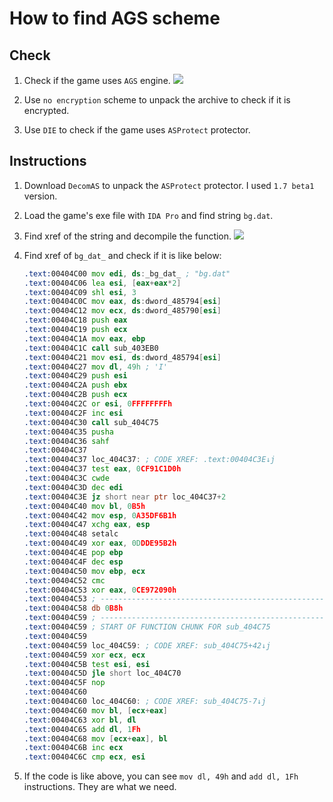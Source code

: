 # How to find AGS scheme

## Check

1. Check if the game uses `AGS` engine.
   ![](./pictures/ags-1.png)

2. Use `no encryption` scheme to unpack the archive to check if it is encrypted.

3. Use `DIE` to check if the game uses `ASProtect` protector.

## Instructions

1. Download `DecomAS` to unpack the `ASProtect` protector. I used `1.7 beta1` version.

2. Load the game's exe file with `IDA Pro` and find string `bg.dat`.

3. Find xref of the string and decompile the function.
   ![](./pictures/ags-2.png)

4. Find xref of `bg_dat_` and check if it is like below:

   ```asm
   .text:00404C00 mov edi, ds:_bg_dat_ ; "bg.dat"
   .text:00404C06 lea esi, [eax+eax*2]
   .text:00404C09 shl esi, 3
   .text:00404C0C mov eax, ds:dword_485794[esi]
   .text:00404C12 mov ecx, ds:dword_485790[esi]
   .text:00404C18 push eax
   .text:00404C19 push ecx
   .text:00404C1A mov eax, ebp
   .text:00404C1C call sub_403EB0
   .text:00404C21 mov esi, ds:dword_485794[esi]
   .text:00404C27 mov dl, 49h ; 'I'
   .text:00404C29 push esi
   .text:00404C2A push ebx
   .text:00404C2B push ecx
   .text:00404C2C or esi, 0FFFFFFFFh
   .text:00404C2F inc esi
   .text:00404C30 call sub_404C75
   .text:00404C35 pusha
   .text:00404C36 sahf
   .text:00404C37
   .text:00404C37 loc_404C37: ; CODE XREF: .text:00404C3E↓j
   .text:00404C37 test eax, 0CF91C1D0h
   .text:00404C3C cwde
   .text:00404C3D dec edi
   .text:00404C3E jz short near ptr loc_404C37+2
   .text:00404C40 mov bl, 0B5h
   .text:00404C42 mov esp, 0A35DF6B1h
   .text:00404C47 xchg eax, esp
   .text:00404C48 setalc
   .text:00404C49 xor eax, 0DDDE95B2h
   .text:00404C4E pop ebp
   .text:00404C4F dec esp
   .text:00404C50 mov ebp, ecx
   .text:00404C52 cmc
   .text:00404C53 xor eax, 0CE972090h
   .text:00404C53 ; ---------------------------------------------------------------------------
   .text:00404C58 db 0B8h
   .text:00404C59 ; ---------------------------------------------------------------------------
   .text:00404C59 ; START OF FUNCTION CHUNK FOR sub_404C75
   .text:00404C59
   .text:00404C59 loc_404C59: ; CODE XREF: sub_404C75+42↓j
   .text:00404C59 xor ecx, ecx
   .text:00404C5B test esi, esi
   .text:00404C5D jle short loc_404C70
   .text:00404C5F nop
   .text:00404C60
   .text:00404C60 loc_404C60: ; CODE XREF: sub_404C75-7↓j
   .text:00404C60 mov bl, [ecx+eax]
   .text:00404C63 xor bl, dl
   .text:00404C65 add dl, 1Fh
   .text:00404C68 mov [ecx+eax], bl
   .text:00404C6B inc ecx
   .text:00404C6C cmp ecx, esi
   ```

5. If the code is like above, you can see `mov dl, 49h` and `add dl, 1Fh` instructions. They are what we need.
